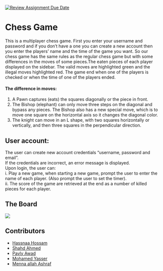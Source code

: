 [![Review Assignment Due Date](https://classroom.github.com/assets/deadline-readme-button-24ddc0f5d75046c5622901739e7c5dd533143b0c8e959d652212380cedb1ea36.svg)](https://classroom.github.com/a/s-rx3t9_)
# **Chess Game**
This is a multiplayer chess game. First you enter your username and password and if you don’t have a one you can create a new account then you enter the players’ name and the time of the game you want. So our chess game has the same rules as the regular chess game but with some differences in the moves of some pieces.The eaten pieces of each player displayed on the sidebar. The valid moves are highlighted green and the illegal moves highlighted red. The game end when one of the players is checked or when the time of one of the players ended.

#### The difference in moves:
1. A Pawn captures (eats) the squares diagonally or the piece in front.
2. The Bishop (elephant) can only move three steps on the diagonal and bypass any pieces. The Bishop also has a new special move, which is to move one square on the horizontal axis so it changes the diagonal color.
3. The knight can move in an L shape, with two squares horizontally or vertically, and then three squares in the perpendicular direction.
 

## User account:
The user can create new account credentials “username, password and email”.<br>
If the credentials are incorrect, an error message is displayed.<br>
Upon login, the user can:<br>
i. Play a new game, when starting a new game, prompt the user to
enter the name of each player. (Also prompt the user to set the timer).<br>
ii. The score of the game are retrieved at the end as a number of killed pieces for each player.<br>

## The Board
<img src="https://github.com/sbme-tutorials/finalproject_chessgame-team_four/assets/111397736/7ed8c86f-423b-4d29-a751-0ea4f54dc7d0">

## Contributors
- [Hassnaa Hossam](https://github.com/hassnaa11)
- [Shahd Ahmed](https://github.com/shahdragab89)
- [Pavly Awad](https://github.com/PavlyAwad)
- [Mohamed Yasser](https://github.com/mohamedddyasserr)
- [Menna allah Ashraf](https://github.com/menna1-allah)
